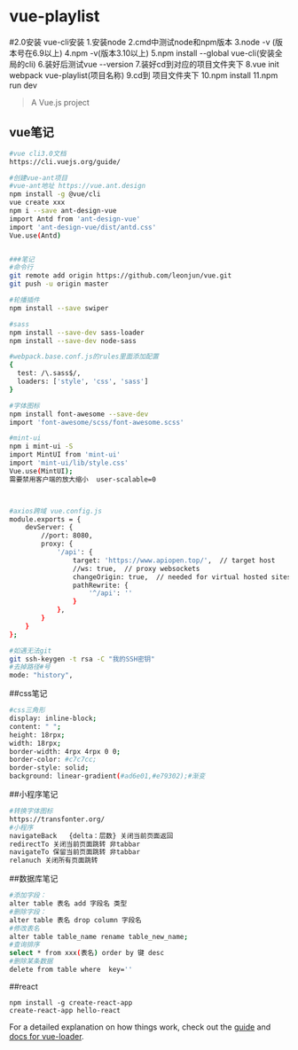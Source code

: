 # vue-playlist

#2.0安装
vue-cli安装
1.安装node
2.cmd中测试node和npm版本
3.node -v  (版本号在6.9以上)
4.npm -v(版本3.10以上)
5.npm install --global vue-cli(安装全局的cli)
6.装好后测试vue --version
7.装好cd到对应的项目文件夹下
8.vue init webpack vue-playlist(项目名称)
9.cd到 项目文件夹下
10.npm install
11.npm run dev

> A Vue.js project


## vue笔记

``` bash
#vue cli3.0文档
https://cli.vuejs.org/guide/

#创建vue-ant项目
#vue-ant地址 https://vue.ant.design
npm install -g @vue/cli
vue create xxx
npm i --save ant-design-vue
import Antd from 'ant-design-vue'
import 'ant-design-vue/dist/antd.css'
Vue.use(Antd)


###笔记
#命令行
git remote add origin https://github.com/leonjun/vue.git
git push -u origin master

#轮播插件
npm install --save swiper

#sass
npm install --save-dev sass-loader
npm install --save-dev node-sass

#webpack.base.conf.js的rules里面添加配置
{
  test: /\.sass$/,
  loaders: ['style', 'css', 'sass']
}

#字体图标
npm install font-awesome --save-dev
import 'font-awesome/scss/font-awesome.scss'

#mint-ui
npm i mint-ui -S
import MintUI from 'mint-ui'
import 'mint-ui/lib/style.css'
Vue.use(MintUI);
需要禁用客户端的放大缩小  user-scalable=0



#axios跨域 vue.config.js
module.exports = {
    devServer: {
        //port: 8080,
        proxy: {
            '/api': {
                target: 'https://www.apiopen.top/',  // target host
                //ws: true,  // proxy websockets 
                changeOrigin: true,  // needed for virtual hosted sites
                pathRewrite: {
                    '^/api': ''  
                }
            },
        }
    }
};

#如遇无法git
git ssh-keygen -t rsa -C "我的SSH密钥"
#去掉路径#号
mode: "history",

```
##css笔记
```bash
#css三角形
display: inline-block;
content: " ";
height: 18rpx;
width: 18rpx;
border-width: 4rpx 4rpx 0 0;
border-color: #c7c7cc;
border-style: solid;
background: linear-gradient(#ad6e01,#e79302);#渐变

```
##小程序笔记
```bash
#转换字体图标
https://transfonter.org/
#小程序
navigateBack   {delta：层数} 关闭当前页面返回
redirectTo 关闭当前页面跳转 非tabbar
navigateTo 保留当前页面跳转 非tabbar
relanuch 关闭所有页面跳转

```
##数据库笔记
``` bash
#添加字段：
alter table 表名 add 字段名 类型
#删除字段：
alter table 表名 drop column 字段名
#修改表名
alter table table_name rename table_new_name;
#查询排序
select * from xxx(表名) order by 键 desc
#删除某条数据
delete from table where  key='' 
```
##react
```
npm install -g create-react-app
create-react-app hello-react
```

For a detailed explanation on how things work, check out the [guide](http://vuejs-templates.github.io/webpack/) and [docs for vue-loader](http://vuejs.github.io/vue-loader).
